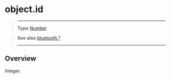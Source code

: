 # object.id

> --------------------- ------------------------------------------------------------------------------------------
> __Type__              [Number](https://docs.coronalabs.com/api/type/Number.html)


> __See also__          [bluetooth.*](/plugin/bluetooth/)
> --------------------- ------------------------------------------------------------------------------------------

## Overview

Integer.